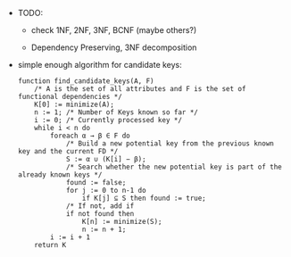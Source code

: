 - TODO:
    - check 1NF, 2NF, 3NF, BCNF (maybe others?)

    - Dependency Preserving, 3NF decomposition


- simple enough algorithm for candidate keys:

    ```
    function find_candidate_keys(A, F)
        /* A is the set of all attributes and F is the set of functional dependencies */
        K[0] := minimize(A);
        n := 1; /* Number of Keys known so far */
        i := 0; /* Currently processed key */
        while i < n do
            foreach α → β ∈ F do
                /* Build a new potential key from the previous known key and the current FD */
                S := α ∪ (K[i] − β);
                /* Search whether the new potential key is part of the already known keys */ 
                found := false;
                for j := 0 to n-1 do
                    if K[j] ⊆ S then found := true;
                /* If not, add if 
                if not found then
                    K[n] := minimize(S);
                    n := n + 1;
            i := i + 1
        return K
    ```